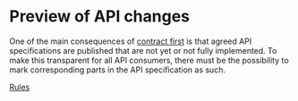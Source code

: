 # Preview of API changes

One of the main consequences of [contract first](/guidelines/core-principles/contract-first) is that agreed API specifications are published that are not yet or not fully implemented.
To make this transparent for all API consumers, there must be the possibility to mark corresponding parts in the API specification as such.

[<!--RULES-->Rules](./rules)
